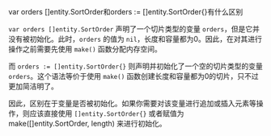var orders []entity.SortOrder和orders := []entity.SortOrder{}有什么区别



`var orders []entity.SortOrder` 声明了一个切片类型的变量 `orders`，但是它并没有被初始化。此时，`orders` 的值为 `nil`，长度和容量都为0。因此，在对其进行操作之前需要先使用 `make()` 函数分配内存空间。

而 `orders := []entity.SortOrder{}` 则声明并初始化了一个空的切片类型的变量 `orders`。这个语法等价于使用 `make()` 函数创建长度和容量都为0的切片，只不过更加简洁明了。

因此，区别在于变量是否被初始化。如果你需要对该变量进行追加或插入元素等操作，则应该直接使用 `[]entity.SortOrder{}` 或者赋值为 make([]entity.SortOrder, length) 来进行初始化。